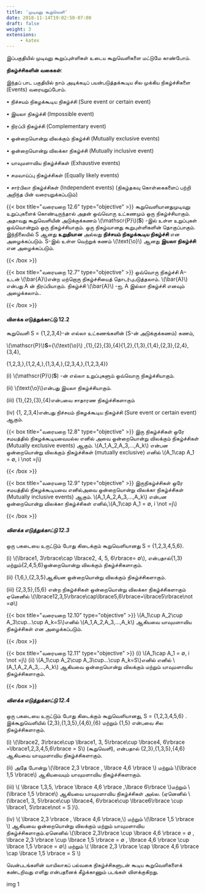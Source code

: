 ```yaml
---
title: 'முடிவுறு கூறுவெளி'
date: 2018-11-14T19:02:50-07:00
draft: false
weight: 3
extensions:
     - katex
---
```




இப்பகுதியில் முடிவுறு கூறுப்புள்ளிகள் உடைய கூறுவெளிகளை மட்டுமே காண்போம்.

**நிகழ்ச்சிகளின் வகைகள்**: 

இந்தப் பாட பகுதியில் நாம் அடிக்கடிப் பயன்படுத்தக்கூடிய சில முக்கிய நிகழ்ச்சிகளை (Events)
வரையறுப்போம்.

• நிச்சயம் நிகழக்கூடிய நிகழ்ச்சி (Sure event or certain event)

• இயலா நிகழ்ச்சி (Impossible event)

• நிரப்பி நிகழ்ச்சி (Complementary event)

• ஒன்றையொன்று விலக்கும் நிகழ்ச்சி (Mutually exclusive events)

• ஒன்றையொன்று விலக்கா நிகழ்ச்சி (Mutually inclusive event)

• யாவுமளாவிய நிகழ்ச்சிகள் (Exhaustive events)

• சமவாய்ப்பு நிகழ்ச்சிகள் (Equally likely events)

• சார்பிலா நிகழ்ச்சிகள் (Independent events) (நிகழ்தகவு கொள்கைகளைப் பற்றி அறிந்த பின்
வரையறுக்கப்படும்)

{{< box title="வரையறை 12.6" type="objective" >}}
கூறுவெளியானதுமுடிவுறு உறுப்புகளைக் கொண்டிருந்தால் அதன் ஒவ்வொரு உட்கணமும்
ஒரு நிகழ்ச்சியாகும். அதாவது கூறுவெளியின் அடுக்குக்கணம் \\(\mathscr{P}\\)(**S**) -இல் உள்ள உறுப்புகள்
ஒவ்வொன்றும் ஒரு நிகழ்ச்சியாகும். ஒரு நிகழ்வானது கூறுபுள்ளிகளின் தொகுப்பாகும்.
இந்நிலையில் S ஆனது **உறுதியான** அல்லது **நிச்சயம் நிகழக்கூடிய நிகழ்ச்சி** என அழைக்கப்படும்.
S-இல் உள்ள வெற்றுக் கணம் \\(\text{\o}\\) ஆனது **இயலா நிகழ்ச்சி** என அழைக்கப்படும்.

{{< /box >}}

{{< box title="வரையறை 12.7" type="objective" >}}
ஒவ்வொரு நிகழ்ச்சி A–உடன் \\(\bar{A}\\)என்ற மற்றொரு நிகழ்ச்சியைத் தொடர்புபடுத்தலாம். \\(\bar{A}\\)
என்பது A ன் நிரப்பியாகும். நிகழ்ச்சி \\(\bar{A}\\) -ஐ, A இல்லா நிகழ்ச்சி எனவும் அழைக்கலாம்..

{{< /box >}}

#### விளக்க எடுத்துக்காட்டு 12.2
கூறுவெளி S = {1,2,3,4}-ன் எல்லா உட்கணங்களின் (S-ன் அடுக்குக்கணம்) கணம்,

 \\(\mathscr{P}\\)**S**=\{\\(\text{\o}\\) ,{1},{2},{3},{4}{1,2},{1,3},{1,4},{2,3},{2,4},{3,4},

 {1,2,3,},{1,2,4,},{1,3,4,},{2,3,4,},{1,2,3,4}\}

 (i) \\(\mathscr{P}\\)(**S**) -ன் எல்லா உறுப்புகளும் ஒவ்வொரு நிகழ்ச்சியாகும்.

(ii) \\(\text{\o}\\)என்பது இயலா நிகழ்ச்சியாகும்.

(iii) {1},{2},{3},{4}என்பவை சாதாரண நிகழ்ச்சிகளாகும்

(iv) {1, 2,3,4}என்பது நிச்சயம் நிகழக்கூடிய நிகழ்ச்சி (Sure event or certain event) ஆகும்.

{{< box title="வரையறை 12.8" type="objective" >}}
இரு நிகழ்ச்சிகள் ஒரே சமயத்தில் நிகழக்கூடியவையல்ல எனில் அவை ஒன்றையொன்று
விலக்கும் நிகழ்ச்சிகள் (Mutually exclusive events) ஆகும்.
\\(A_1,A_2,A_3,...,A_k\\) என்பன ஒன்றையொன்று விலக்கும் நிகழ்ச்சிகள் (mutually exclusive) எனில்
\\(A_1\cap A_1 = ∅, i \not =j\\)

{{< /box >}}

{{< box title="வரையறை 12.9" type="objective" >}}
இருநிகழ்ச்சிகள் ஒரே சமயத்தில் நிகழக்கூடியவை எனில்அவை ஒன்றையொன்று விலக்கா
நிகழ்ச்சிகள் (Mutually inclusive events) ஆகும். \\(A_1,A_2,A_3,...,A_k\\) என்பன ஒன்றையொன்று விலக்கா
நிகழ்ச்சிகள் எனில்,\\(A_1\cap A_1 = ∅, i \not =j\\) 

{{< /box >}}

##### விளக்க எடுத்துக்காட்டு 12.3
ஒரு பகடையை உருட்டும் போது கிடைக்கும் கூறுவெளியானது S = {1,2,3,4,5,6}.

(i) \\(\lbrace1, 3\rbrace\cap \lbrace2, 4, 5, 6\rbrace= ∅\\), என்பதால்{1,3}மற்றும்{2,4,5,6}ஒன்றையொன்று விலக்கும்
நிகழ்ச்சிகளாகும்.

(ii) {1,6,},{2,3,5}ஆகியன ஒன்றையொன்று விலக்கும் நிகழ்ச்சிகளாகும்.

(iii) {2,3,5},{5,6} என்ற நிகழ்ச்சிகள் ஒன்றையொன்று விலக்கா நிகழ்ச்சிகளாகும் ஏனெனில்
\\(\lbrace12,3,5\rbrace\cap\lbrace5,6\rbrace=\lbrace5\rbrace\not =∅\\)

{{< box title="வரையறை 12.10" type="objective" >}}
\\(A_1\cup A_2\cup A_3\cup...\cup A_k=S\\)எனில் \\(A_1,A_2,A_3,...,A_k\\)  ஆகியவை யாவுமளாவிய நிகழ்ச்சிகள்
என அழைக்கப்படும்.

{{< /box >}}

{{< box title="வரையறை 12.11" type="objective" >}}
 (i) \\(A_1\cap A_1 = ∅, i \not =j\\) (ii) \\(A_1\cup A_2\cup A_3\cup...\cup A_k=S\\)எனில்  எனில் \\(A_1,A_2,A_3,...,A_k\\) ஆகியவை
ஒன்றையொன்று விலக்கும் மற்றும் யாவுமளாவிய நிகழ்ச்சிகளாகும்.

{{< /box >}}

##### விளக்க எடுத்துக்காட்டு 12.4

ஒரு பகடையை உருட்டும் போது கிடைக்கும் கூறுவெளியானது, S = {1,2,3,4,5,6} .
இக்கூறுவெளியில் {2,3},{1,3,5},{4,6},{6} மற்றும் {1,5} என்பவை சில நிகழ்ச்சிகளாகும்.

(i) \\(\lbrace2, 3\rbrace\cup  \lbrace1, 3, 5\rbrace\cup  \lbrace4, 6\rbrace =\lbrace1,2,3,4,5,6\rbrace = S\\) (கூறுவெளி), என்பதால்
{2,3},{1,3,5},{4,6}ஆகியவை யாவுமளாவிய நிகழ்ச்சிகளாகும்.

(ii) அதே போன்று \\(\lbrace 2,3 \rbrace , \lbrace 4,6 \rbrace \\) மற்றும் \\(\lbrace 1,5 \rbrace\\) ஆகியவையும் யாவுமளாவிய நிகழ்ச்சிகளாகும்.

(iii) \\( \lbrace 1,3,5, \rbrace \lbrace 4,6 \rbrace ,\lbrace 6\rbrace \\)மற்றும் \\(\lbrace 1,5 \rbrace\\) ஆகியவை யாவுமளாவிய நிகழ்ச்சிகள் அல்ல.
(ஏனெனில் \\(\lbrace1, 3, 5\rbrace\cup  \lbrace4, 6\rbrace\cup \lbrace6\rbrace \cup \lbrace1, 5\rbrace\not = S )\\).

(iv) \\( \lbrace 2,3 \rbrace , \lbrace 4,6 \rbrace,\\) மற்றும் \\(\lbrace 1,5 \rbrace \\) ஆகியவை ஒன்றையொன்று விலக்கும் மற்றும் யாவுமளாவிய
நிகழ்ச்சிகளாகும்.ஏனெனில் \\(\lbrace 2,3\rbrace \cup \lbrace 4,6 \rbrace = ∅ , \lbrace 2,3 \rbrace \cup \lbrace 1,5 \rbrace =  ∅ , \lbrace 4,6 \rbrace \cup \lbrace 1,5 \rbrace  = ∅\\) மற்றும் \\( \lbrace 2,3 \rbrace \cap \lbrace 4,6 \rbrace \cap \lbrace 1,5 \rbrace = S \\)

வென்படங்களின் வாயிலாகப் பல்வகை நிகழ்ச்சிகளுடன் கூடிய கூறுவெளிகளைக் கண்டறிவது
எளிது என்பதனைக் கீழ்க்காணும் படங்கள் விளக்குகிறது.

img 1

